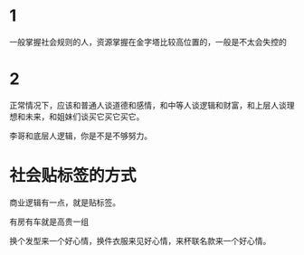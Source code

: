 # 1
一般掌握社会规则的人，资源掌握在金字塔比较高位置的，一般是不太会失控的

# 2
正常情况下，应该和普通人谈道德和感情，和中等人谈逻辑和财富，和上层人谈理想和未来，和姐妹们谈买它买它买它。

李哥和底层人逻辑，你是不是不够努力。

# 社会贴标签的方式
商业逻辑有一点，就是贴标签。

有房有车就是高贵一组

换个发型来一个好心情，换件衣服来见好心情，来杯联名款来一个好心情。
